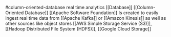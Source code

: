 #column-oriented-database
real time analytics [[Database]] [[Column-Oriented Database]]
[[Apache Software Foundation]]
Is created to easily ingest real time data from [[Apache Kafka]] or [[Amazon Kinesis]] as well as other sources like object stores [[AWS Simple Storage Service (S3)]], [[Hadoop Distributed File System (HDFS)]], [[Google Cloud Storage]]